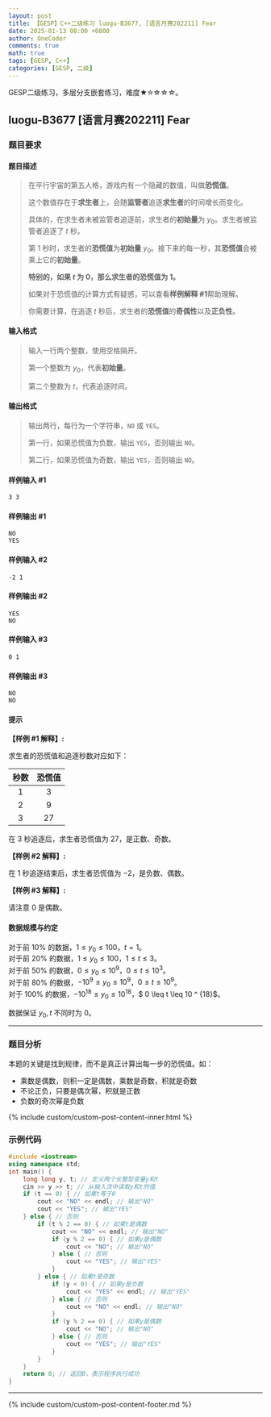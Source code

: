 ```yaml
---
layout: post
title: 【GESP】C++二级练习 luogu-B3677, [语言月赛202211] Fear
date: 2025-01-13 08:00 +0800
author: OneCoder
comments: true
math: true
tags: [GESP, C++]
categories: [GESP, 二级]
---
```

GESP二级练习，多层分支嵌套练习，难度★✮☆☆☆。

<!--more-->

## luogu-B3677 [语言月赛202211] Fear

### 题目要求

#### 题目描述

>在平行宇宙的第五人格，游戏内有一个隐藏的数值，叫做**恐慌值**。
>
>这个数值存在于**求生者**上，会随**监管者**追逐**求生者**的时间增长而变化。
>
>具体的，在求生者未被监管者追逐前，求生者的**初始量**为 $y _ 0$。求生者被监管者追逐了 $t$ 秒。
>
>第 $1$ 秒时，求生者的**恐慌值**为**初始量** $y _ 0$。接下来的每一秒，其**恐慌值**会被乘上它的**初始量**。
>
>**特别的，如果 $t$ 为 $0$，那么求生者的恐慌值为 $1$。**
>
>如果对于恐慌值的计算方式有疑惑，可以查看**样例解释 #1**帮助理解。
>
>你需要计算，在追逐 $t$ 秒后，求生者的**恐慌值**的**奇偶性**以及**正负性**。

#### 输入格式

>输入一行两个整数，使用空格隔开。
>
>第一个整数为 $y _ 0$，代表**初始量**。
>
>第二个整数为 $t$，代表追逐时间。

#### 输出格式

>输出两行，每行为一个字符串，`NO` 或 `YES`。
>
>第一行，如果恐慌值为负数，输出 `YES`，否则输出 `NO`。
>
>第二行，如果恐慌值为奇数，输出 `YES`，否则输出 `NO`。

#### 样例输入 #1

```console
3 3
```

#### 样例输出 #1

```console
NO
YES
```

#### 样例输入 #2

```console
-2 1
```

#### 样例输出 #2

```console
YES
NO
```

#### 样例输入 #3

```console
0 1
```

#### 样例输出 #3

```console
NO
NO
```

#### 提示

**【样例 #1 解释】:**

求生者的恐慌值和追逐秒数对应如下：

| 秒数 | 恐慌值 |
| :-: | :-: |
| $1$ | $3$ |
| $2$ | $9$ |
| $3$ | $27$ |

在 $3$ 秒追逐后，求生者恐慌值为 $27$，是正数、奇数。

**【样例 #2 解释】:**

在 $1$ 秒追逐结束后，求生者恐慌值为 $-2$，是负数、偶数。

**【样例 #3 解释】:**

请注意 $0$ 是偶数。

#### **数据规模与约定**

对于前 $10\%$ 的数据，$1 \leq y _ 0 \leq 100$，$t = 1$。  
对于前 $20\%$ 的数据，$1 \leq y _ 0 \leq 100$，$1 \leq t \leq 3$。  
对于前 $50\%$ 的数据，$0 \leq y _ 0 \leq 10 ^ 9$，$0 \leq t \leq 10 ^ 3$。  
对于前 $80\%$ 的数据，$-10 ^ 9 \leq y _ 0 \leq 10 ^ 9$，$0 \leq t \leq 10 ^ 9$。  
对于 $100\%$ 的数据，$-10 ^ {18} \leq y _ 0 \leq 10 ^ {18}$，$ 0 \leq t \leq 10 ^ {18}$。

数据保证 $y _ 0, t$ 不同时为 $0$。

---

### 题目分析

本题的关键是找到规律，而不是真正计算出每一步的恐慌值。如：

- 乘数是偶数，则积一定是偶数，乘数是奇数，积就是奇数
- 不论正负，只要是偶次幂，积就是正数
- 负数的奇次幂是负数

{% include custom/custom-post-content-inner.html %}

### 示例代码

```cpp
#include <iostream>
using namespace std;
int main() {
    long long y, t; // 定义两个长整型变量y和t
    cin >> y >> t; // 从输入流中读取y和t的值
    if (t == 0) { // 如果t等于0
        cout << "NO" << endl; // 输出"NO"
        cout << "YES"; // 输出"YES"
    } else { // 否则
        if (t % 2 == 0) { // 如果t是偶数
            cout << "NO" << endl; // 输出"NO"
            if (y % 2 == 0) { // 如果y是偶数
                cout << "NO"; // 输出"NO"
            } else { // 否则
                cout << "YES"; // 输出"YES"
            }
        } else { // 如果t是奇数
            if (y < 0) { // 如果y是负数
                cout << "YES" << endl; // 输出"YES"
            } else { // 否则
                cout << "NO" << endl; // 输出"NO"
            }
            if (y % 2 == 0) { // 如果y是偶数
                cout << "NO"; // 输出"NO"
            } else { // 否则
                cout << "YES"; // 输出"YES"
            }
        }
    }
    return 0; // 返回0，表示程序执行成功
}
```

---

{% include custom/custom-post-content-footer.md %}
